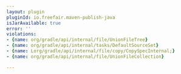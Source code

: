 ```yaml
---
layout: plugin
pluginId: io.freefair.maven-publish-java
isJarAvailable: true
error: ''
violations:
- {name: org/gradle/api/internal/file/UnionFileTree}
- {name: org/gradle/api/internal/tasks/DefaultSourceSet}
- {name: Lorg/gradle/api/internal/file/copy/CopySpecInternal;}
- {name: org/gradle/api/internal/file/UnionFileCollection}

---
```

